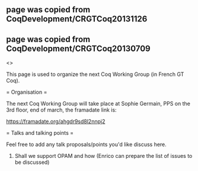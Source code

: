 ## page was copied from CoqDevelopment/CRGTCoq20131126
## page was copied from CoqDevelopment/CRGTCoq20130709
<<TableOfContents>>

This page is used to organize the next Coq Working Group (in French GT Coq).

= Organisation =

The next Coq Working Group will take place at Sophie Germain, PPS on the 3rd floor,
end of march, the framadate link is:

  https://framadate.org/ahgdr9sd8l2nnpj2

= Talks and talking points =

Feel free to add any talk proposals/points you'd like discuss here.

 1. Shall we support OPAM and how (Enrico can prepare the list of issues to be discussed)
